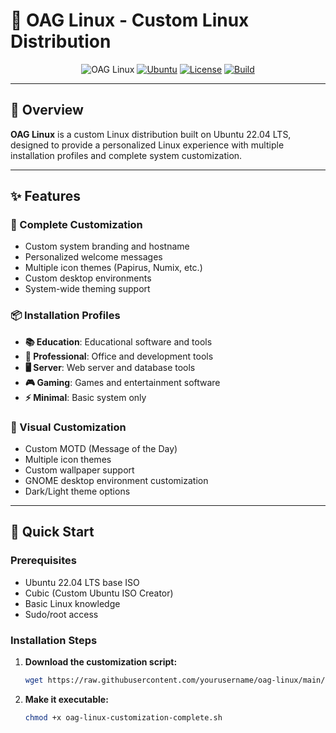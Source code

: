 # 📖 OAG Linux - Custom Linux Distribution

<div align="center">

![OAG Linux](https://img.shields.io/badge/OAG-Linux%201.0-blue?style=for-the-badge&logo=linux)
[![Ubuntu](https://img.shields.io/badge/Based%20on-Ubuntu%2022.04%20LTS-orange?style=for-the-badge&logo=ubuntu)](https://ubuntu.com)
[![License](https://img.shields.io/badge/License-MIT-green?style=for-the-badge)](LICENSE)
[![Build](https://img.shields.io/badge/Status-Ready%20to%20Build-success?style=for-the-badge)](https://github.com/yourusername/oag-linux)

</div>

---

## 🎯 Overview

**OAG Linux** is a custom Linux distribution built on Ubuntu 22.04 LTS, designed to provide a personalized Linux experience with multiple installation profiles and complete system customization.

---

## ✨ Features

### 🔧 Complete Customization

- Custom system branding and hostname  
- Personalized welcome messages  
- Multiple icon themes (Papirus, Numix, etc.)  
- Custom desktop environments  
- System-wide theming support  

### 📦 Installation Profiles

- **📚 Education**: Educational software and tools  
- **💼 Professional**: Office and development tools  
- **🖥️ Server**: Web server and database tools  
- **🎮 Gaming**: Games and entertainment software  
- **⚡ Minimal**: Basic system only  

### 🎨 Visual Customization

- Custom MOTD (Message of the Day)  
- Multiple icon themes  
- Custom wallpaper support  
- GNOME desktop environment customization  
- Dark/Light theme options  

---

## 🚀 Quick Start

### Prerequisites

- Ubuntu 22.04 LTS base ISO  
- Cubic (Custom Ubuntu ISO Creator)  
- Basic Linux knowledge  
- Sudo/root access  

### Installation Steps

1. **Download the customization script:**

   ```bash
   wget https://raw.githubusercontent.com/yourusername/oag-linux/main/oag-linux-customization-complete.sh
   
2. **Make it executable:**
   ```bash 
   chmod +x oag-linux-customization-complete.sh
